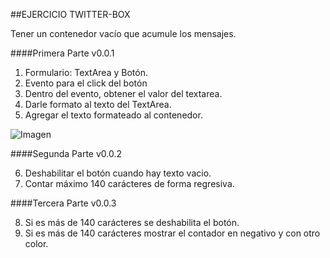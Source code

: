 ##EJERCICIO TWITTER-BOX

Tener un contenedor vacío que acumule los mensajes.

####Primera Parte v0.0.1

1. Formulario: TextArea y Botón.
2. Evento para el click del botón 
3. Dentro del evento, obtener el valor del textarea.
4. Darle formato al texto del TextArea.
5. Agregar el texto formateado al contenedor.

![Imagen](http://4.1m.yt/rupm60j.png "Imagen")

####Segunda Parte v0.0.2

6. Deshabilitar el botón cuando hay texto vacio.
7. Contar máximo 140 carácteres de forma regresiva.

####Tercera Parte v0.0.3

8. Si es más de 140 carácteres se deshabilita el botón.
9. Si es más de 140 carácteres mostrar el contador en negativo y con otro color.